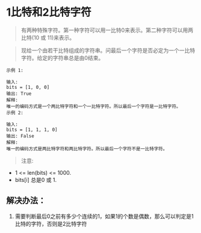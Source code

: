 # 1比特和2比特字符

> 有两种特殊字符。第一种字符可以用一比特0来表示。第二种字符可以用两比特(10 或 11)来表示。

> 现给一个由若干比特组成的字符串。问最后一个字符是否必定为一个一比特字符。给定的字符串总是由0结束。

```
示例 1:

输入: 
bits = [1, 0, 0]
输出: True
解释: 
唯一的编码方式是一个两比特字符和一个一比特字符。所以最后一个字符是一比特字符。
示例 2:

输入: 
bits = [1, 1, 1, 0]
输出: False
解释: 
唯一的编码方式是两比特字符和两比特字符。所以最后一个字符不是一比特字符。
```

> 注意:

- 1 <= len(bits) <= 1000.
- bits[i] 总是0 或 1.


## 解决办法：
1. 需要判断最后0之前有多少个连续的1，如果1的个数是偶数，那么可以判定是1比特的字符，否则是2比特字符
